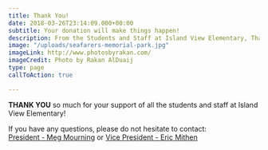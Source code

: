 ```yaml
---
title: Thank You!
date: 2018-03-26T23:14:09.000+00:00
subtitle: Your donation will make things happen!
description: From the Students and Staff at Island View Elementary, Thank You!
image: "/uploads/seafarers-memorial-park.jpg"
imageLink: http://www.photosbyrakan.com/
imageCredit: Photo by Rakan AlDuaij
type: page
callToAction: true

---
```

**THANK YOU** so much for your support of all the students and staff at Island View Elementary!

If you have any questions, please do not hesitate to contact:  
[President - Meg Mourning](mailto:president@islandviewpta.org) or [Vice President - Eric Mithen](mailto:vicepresident@islandviewpta.org)